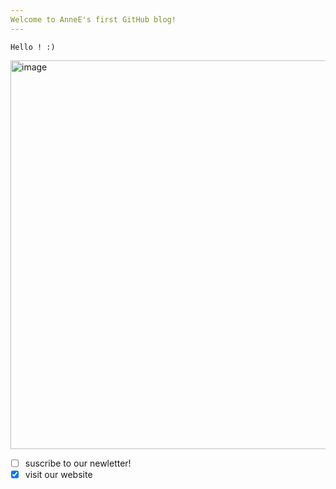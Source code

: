```yaml
---
Welcome to AnneE's first GitHub blog!
---
```

```
Hello ! :) 
```
<img width="747" height="622" alt="image" src="https://github.com/user-attachments/assets/2d70ac4e-a538-4b8b-b49a-7e84e23b6bff" />

- [ ] suscribe to our newletter!
- [x] visit our website
